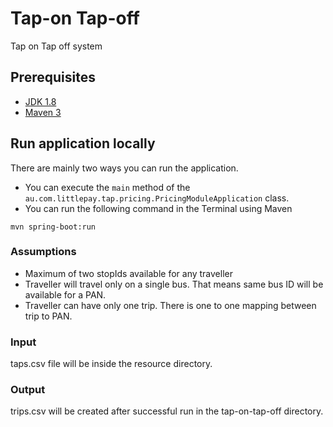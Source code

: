 # Tap-on Tap-off 
Tap on Tap off system

## Prerequisites

- [JDK 1.8](http://www.oracle.com/technetwork/java/javase/downloads/jdk8-downloads-2133151.html)
- [Maven 3](https://maven.apache.org)

## Run application locally

There are mainly two ways you can run the application.

- You can execute the `main` method of the `au.com.littlepay.tap.pricing.PricingModuleApplication` class.
- You can run the following command in the Terminal using Maven

```shell
mvn spring-boot:run
```

### Assumptions

- Maximum of two stopIds available for any traveller
- Traveller will travel only on a single bus. That means same bus ID will be available for a PAN.
- Traveller can have only one trip. There is one to one mapping between trip to PAN.

### Input

taps.csv file will be inside the resource directory.

### Output

trips.csv will be created after successful run in the tap-on-tap-off directory.



